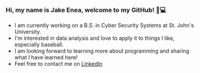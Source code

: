### Hi, my name is Jake Enea, welcome to my GitHub! :wave::computer:
 - I am currently working on a B.S. in Cyber Security Systems at St. John's University.
 - I'm interested in data analysis and love to apply it to things I like, especially baseball.
 - I am looking forward to learning more about programming and sharing what I have learned here!
 - Feel free to contact me on [LinkedIn](https://www.linkedin.com/in/jakeenea/)


<!--
**jakeenea51/jakeenea51** is a ✨ _special_ ✨ repository because its `README.md` (this file) appears on your GitHub profile.

Here are some ideas to get you started:

- 🔭 I’m currently working on ...
- 🌱 I’m currently learning ...
- 👯 I’m looking to collaborate on ...
- 🤔 I’m looking for help with ...
- 💬 Ask me about ...
- 📫 How to reach me: ...
- 😄 Pronouns: ...
- ⚡ Fun fact: ...
-->
